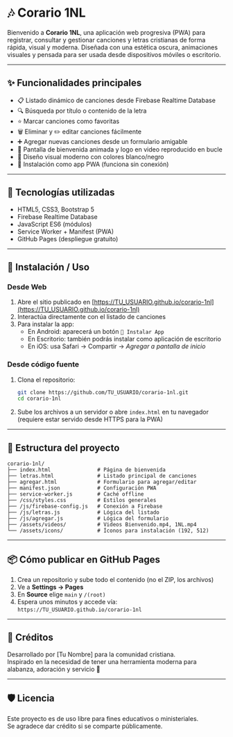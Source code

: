 
# 🎶 Corario 1NL

Bienvenido a **Corario 1NL**, una aplicación web progresiva (PWA) para registrar, consultar y gestionar canciones y letras cristianas de forma rápida, visual y moderna. Diseñada con una estética oscura, animaciones visuales y pensada para ser usada desde dispositivos móviles o escritorio.

---

## ✨ Funcionalidades principales

- 📋 Listado dinámico de canciones desde Firebase Realtime Database
- 🔍 Búsqueda por título o contenido de la letra
- ⭐ Marcar canciones como favoritas
- 🗑️ Eliminar y ✏️ editar canciones fácilmente
- ➕ Agregar nuevas canciones desde un formulario amigable
- 🎥 Pantalla de bienvenida animada y logo en video reproducido en bucle
- 🖤 Diseño visual moderno con colores blanco/negro
- 📲 Instalación como app PWA (funciona sin conexión)

---

## 🔧 Tecnologías utilizadas

- HTML5, CSS3, Bootstrap 5
- Firebase Realtime Database
- JavaScript ES6 (módulos)
- Service Worker + Manifest (PWA)
- GitHub Pages (despliegue gratuito)

---

## 🚀 Instalación / Uso

### Desde Web

1. Abre el sitio publicado en [https://TU_USUARIO.github.io/corario-1nl](https://TU_USUARIO.github.io/corario-1nl)
2. Interactúa directamente con el listado de canciones
3. Para instalar la app:
   - En Android: aparecerá un botón `📲 Instalar App`
   - En Escritorio: también podrás instalar como aplicación de escritorio
   - En iOS: usa Safari → Compartir → *Agregar a pantalla de inicio*

### Desde código fuente

1. Clona el repositorio:
   ```bash
   git clone https://github.com/TU_USUARIO/corario-1nl.git
   cd corario-1nl
   ```
2. Sube los archivos a un servidor o abre `index.html` en tu navegador (requiere estar servido desde HTTPS para la PWA)

---

## 📂 Estructura del proyecto

```
corario-1nl/
├── index.html               # Página de bienvenida
├── letras.html              # Listado principal de canciones
├── agregar.html             # Formulario para agregar/editar
├── manifest.json            # Configuración PWA
├── service-worker.js        # Caché offline
├── /css/styles.css          # Estilos generales
├── /js/firebase-config.js   # Conexión a Firebase
├── /js/letras.js            # Lógica del listado
├── /js/agregar.js           # Lógica del formulario
├── /assets/videos/          # Videos Bienvenido.mp4, 1NL.mp4
└── /assets/icons/           # Íconos para instalación (192, 512)
```

---

## 📦 Cómo publicar en GitHub Pages

1. Crea un repositorio y sube todo el contenido (no el ZIP, los archivos)
2. Ve a **Settings → Pages**
3. En **Source** elige `main` y `/(root)`
4. Espera unos minutos y accede vía:  
   `https://TU_USUARIO.github.io/corario-1nl`

---

## 💬 Créditos

Desarrollado por [Tu Nombre] para la comunidad cristiana.  
Inspirado en la necesidad de tener una herramienta moderna para alabanza, adoración y servicio 🙌

---

## 🛡️ Licencia

Este proyecto es de uso libre para fines educativos o ministeriales.  
Se agradece dar crédito si se comparte públicamente.
